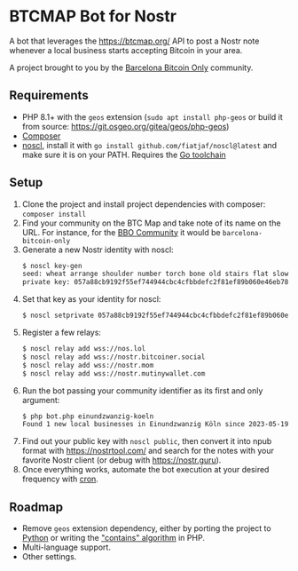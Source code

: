 # BTCMAP Bot for Nostr

A bot that leverages the https://btcmap.org/ API to post a Nostr note whenever a local business starts accepting Bitcoin in your area.

A project brought to you by the [Barcelona Bitcoin Only](https://twitter.com/BcnBitcoinOnly) community.

## Requirements

* PHP 8.1+ with the `geos` extension (`sudo apt install php-geos` or build it from source: https://git.osgeo.org/gitea/geos/php-geos)
* [Composer](https://getcomposer.org)
* [noscl](https://github.com/fiatjaf/noscl), install it with `go install github.com/fiatjaf/noscl@latest` and make sure it is on your PATH. Requires the [Go toolchain](https://go.dev)

## Setup

1. Clone the project and install project dependencies with composer: `composer install`
2. Find your community on the BTC Map and take note of its name on the URL. For instance, for the [BBO Community](https://btcmap.org/community/barcelona-bitcoin-only) it would be `barcelona-bitcoin-only`
3. Generate a new Nostr identity with noscl:
    ```bash
    $ noscl key-gen
    seed: wheat arrange shoulder number torch bone old stairs flat slow resemble hungry treat hood valve six permit cotton grunt profit latin try certain episode
    private key: 057a88cb9192f55ef744944cbc4cfbbdefc2f81ef89b060e46eb7872e895dfd5
    ```
4. Set that key as your identity for noscl:
    ```bash
    $ noscl setprivate 057a88cb9192f55ef744944cbc4cfbbdefc2f81ef89b060e46eb7872e895dfd5
    ```
5. Register a few relays:
    ```bash
    $ noscl relay add wss://nos.lol
    $ noscl relay add wss://nostr.bitcoiner.social
    $ noscl relay add wss://nostr.mom
    $ noscl relay add wss://nostr.mutinywallet.com
    ```
6. Run the bot passing your community identifier as its first and only argument:
    ```bash
    $ php bot.php einundzwanzig-koeln
    Found 1 new local businesses in Einundzwanzig Köln since 2023-05-19T00:00:00+00:00
    ```
7. Find out your public key with `noscl public`, then convert it into npub format with https://nostrtool.com/ and search for the notes with your favorite Nostr client (or debug with https://nostr.guru).
8. Once everything works, automate the bot execution at your desired frequency with [cron](https://crontab.guru/).

## Roadmap

* Remove `geos` extension dependency, either by porting the project to [Python](https://shapely.readthedocs.io/en/stable/reference/shapely.contains.html) or writing the ["contains" algorithm](https://stackoverflow.com/questions/217578/how-can-i-determine-whether-a-2d-point-is-within-a-polygon/218081#218081) in PHP.
* Multi-language support.
* Other settings.
